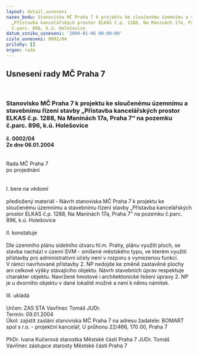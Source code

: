 ```yaml
---
layout: detail_usneseni
nazev_bodu: Stanovisko MČ Praha 7 k projektu ke sloučenému územnímu a stavebnímu řízení  stavby
  „Přístavba kancelářských prostor ELKAS č.p. 1288, Na Maninách 17a, Praha 7“ na pozemku
  č.parc. 896, k.ú. Holešovice
datum_vzniku_usneseni: '2004-01-06 00:00:00'
cislo_usneseni: 0002/04
prilohy: []
organ: rada
---
```

<div id="ucUsn_pList" class="usn">
	<span><h2>Usnesení rady MČ Praha 7 </h2>
<br></span><div class="standBody">
<span><h3>Stanovisko MČ Praha 7 k projektu ke sloučenému územnímu a stavebnímu řízení  stavby „Přístavba kancelářských prostor ELKAS č.p. 1288, Na Maninách 17a, Praha 7“ na pozemku č.parc. 896, k.ú. Holešovice</h3></span><div class="center">
		<strong>č. 0002/04</strong><br>
	</div>
<div class="center">
		<strong>Ze dne 06.01.2004</strong><br><br>
	</div>
<br>Rada MČ Praha 7<br>po projednání<br><br><br>I.	bere na vědomí<br><br> předložený materiál - Návrh stanoviska MČ Praha 7 k projektu ke sloučenému územnímu a stavebnímu řízení  stavby „Přístavba kancelářských prostor ELKAS č.p. 1288, Na Maninách 17a, Praha 7“ na pozemku č.parc. 896, k.ú. Holešovice<br><br>II.  konstatuje<br><br>Dle územního plánu sídelního útvaru hl.m. Prahy, plánu využití ploch, se stavba nachází v území SVM - smíšené městského typu, ve kterém využití přístavby pro administrativní účely není v rozporu s vymezenou funkcí. <br>V rámci navrhované přístavby 2. NP nedojde ke změně zastavěné plochy ani celkové výšky stávajícího objektu. Návrh stavebních úprav respektuje charakter objektu. Navržené hmotové i architektonické řešení úpravy 2. NP je u dvorního objektu v dané lokalitě možné a není k němu námitek.<br>	<br>III.	ukládá <br><br>Určen:	ZAS STA Vavřinec Tomáš JUDr.<br>Termín: 09.01.2004<br>Úkol:	zajistit zaslání stanoviska MČ Praha 7 na adresu žadatele:  BOMART spol s r.o. - projekční kancelář, U průhonu 22/466, 170 00, Praha 7<br>  	<br>PhDr. Ivana Kučerová starostka Městské části Praha 7	 JUDr. Tomáš Vavřinec zástupce starosty Městské části Praha 7<br>	<br><br>
</div>
</div>